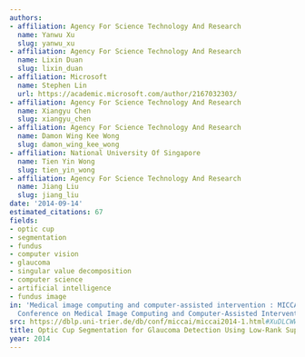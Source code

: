 ```yaml
---
authors:
- affiliation: Agency For Science Technology And Research
  name: Yanwu Xu
  slug: yanwu_xu
- affiliation: Agency For Science Technology And Research
  name: Lixin Duan
  slug: lixin_duan
- affiliation: Microsoft
  name: Stephen Lin
  url: https://academic.microsoft.com/author/2167032303/
- affiliation: Agency For Science Technology And Research
  name: Xiangyu Chen
  slug: xiangyu_chen
- affiliation: Agency For Science Technology And Research
  name: Damon Wing Kee Wong
  slug: damon_wing_kee_wong
- affiliation: National University Of Singapore
  name: Tien Yin Wong
  slug: tien_yin_wong
- affiliation: Agency For Science Technology And Research
  name: Jiang Liu
  slug: jiang_liu
date: '2014-09-14'
estimated_citations: 67
fields:
- optic cup
- segmentation
- fundus
- computer vision
- glaucoma
- singular value decomposition
- computer science
- artificial intelligence
- fundus image
in: 'Medical image computing and computer-assisted intervention : MICCAI ... International
  Conference on Medical Image Computing and Computer-Assisted Intervention'
src: https://dblp.uni-trier.de/db/conf/miccai/miccai2014-1.html#XuDLCWW014
title: Optic Cup Segmentation for Glaucoma Detection Using Low-Rank Superpixel Representation
year: 2014
---
```

